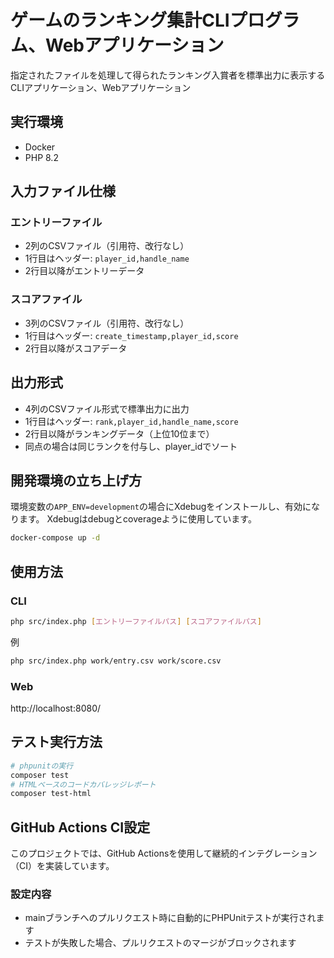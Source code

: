 # ゲームのランキング集計CLIプログラム、Webアプリケーション

指定されたファイルを処理して得られたランキング入賞者を標準出力に表示するCLIアプリケーション、Webアプリケーション

## 実行環境

- Docker
- PHP 8.2


## 入力ファイル仕様

### エントリーファイル

- 2列のCSVファイル（引用符、改行なし）
- 1行目はヘッダー: `player_id,handle_name`
- 2行目以降がエントリーデータ

### スコアファイル

- 3列のCSVファイル（引用符、改行なし）
- 1行目はヘッダー: `create_timestamp,player_id,score`
- 2行目以降がスコアデータ

## 出力形式

- 4列のCSVファイル形式で標準出力に出力
- 1行目はヘッダー: `rank,player_id,handle_name,score`
- 2行目以降がランキングデータ（上位10位まで）
- 同点の場合は同じランクを付与し、player_idでソート

## 開発環境の立ち上げ方

環境変数の`APP_ENV=development`の場合にXdebugをインストールし、有効になります。
Xdebugはdebugとcoverageように使用しています。
```bash
docker-compose up -d
```
## 使用方法

### CLI
```bash
php src/index.php [エントリーファイルパス] [スコアファイルパス]
```
例

```bash
php src/index.php work/entry.csv work/score.csv
```

### Web
http://localhost:8080/


## テスト実行方法

```bash
# phpunitの実行
composer test
# HTMLベースのコードカバレッジレポート
composer test-html
```

## GitHub Actions CI設定

このプロジェクトでは、GitHub Actionsを使用して継続的インテグレーション（CI）を実装しています。

### 設定内容

- mainブランチへのプルリクエスト時に自動的にPHPUnitテストが実行されます
- テストが失敗した場合、プルリクエストのマージがブロックされます
